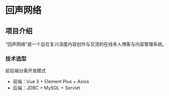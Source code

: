 # 回声网络

## 项目介绍

“回声网络”是一个旨在复兴深度内容创作与交流的在线多人博客与内容管理系统。

### 技术选型

前后端分离开发模式

- 前端：Vue 3 + Element Plus + Axios
- 后端：JDBC + MySQL + Servlet
